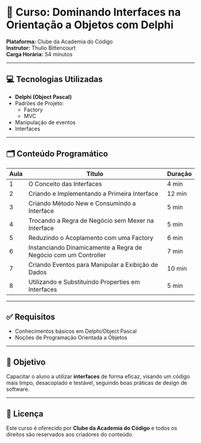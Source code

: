 # 📘 Curso: Dominando Interfaces na Orientação a Objetos com Delphi

**Plataforma:** Clube da Academia do Código  
**Instrutor:** Thulio Bittencourt  
**Carga Horária:** 54 minutos  

---

## 💻 Tecnologias Utilizadas

- **Delphi (Object Pascal)**
- Padrões de Projeto:
  - Factory
  - MVC
- Manipulação de eventos
- Interfaces

---

## 🗂 Conteúdo Programático

| Aula | Título | Duração |
|------|--------|---------|
| 1 | O Conceito das Interfaces | 4 min |
| 2 | Criando e Implementando a Primeira Interface | 12 min |
| 3 | Criando Método New e Consumindo a Interface | 5 min |
| 4 | Trocando a Regra de Negócio sem Mexer na Interface | 5 min |
| 5 | Reduzindo o Acoplamento com uma Factory | 6 min |
| 6 | Instanciando Dinamicamente a Regra de Negócio com um Controller | 7 min |
| 7 | Criando Eventos para Manipular a Exibição de Dados | 10 min |
| 8 | Utilizando e Substituindo Properties em Interfaces | 5 min |

---

## ✅ Requisitos

- Conhecimentos básicos em Delphi/Object Pascal
- Noções de Programação Orientada a Objetos

---

## 📍 Objetivo

Capacitar o aluno a utilizar **interfaces** de forma eficaz, visando um código mais limpo, desacoplado e testável, seguindo boas práticas de design de software.

---

## 🧾 Licença

Este curso é oferecido por **Clube da Academia do Código** e todos os direitos são reservados aos criadores do conteúdo.
